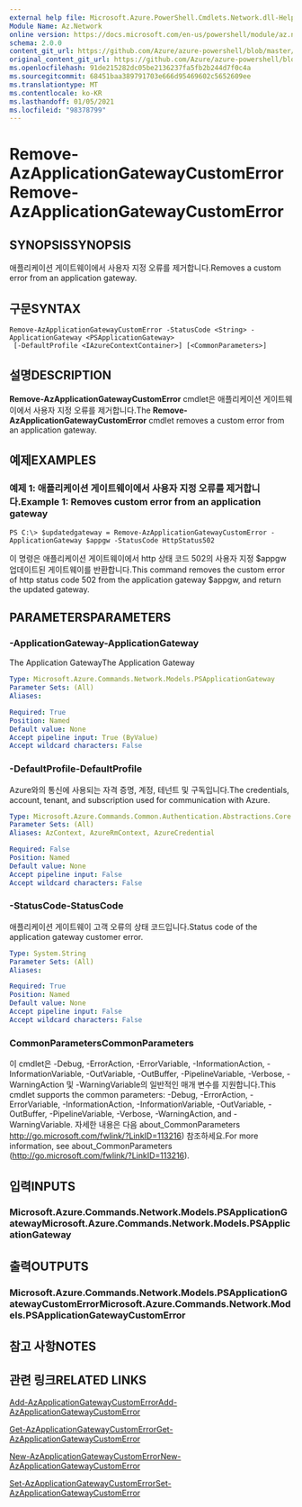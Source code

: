 ```yaml
---
external help file: Microsoft.Azure.PowerShell.Cmdlets.Network.dll-Help.xml
Module Name: Az.Network
online version: https://docs.microsoft.com/en-us/powershell/module/az.network/remove-azapplicationgatewaycustomerror
schema: 2.0.0
content_git_url: https://github.com/Azure/azure-powershell/blob/master/src/Network/Network/help/Remove-AzApplicationGatewayCustomError.md
original_content_git_url: https://github.com/Azure/azure-powershell/blob/master/src/Network/Network/help/Remove-AzApplicationGatewayCustomError.md
ms.openlocfilehash: 91de215282dc05be2136237fa5fb2b244d7f0c4a
ms.sourcegitcommit: 68451baa389791703e666d95469602c5652609ee
ms.translationtype: MT
ms.contentlocale: ko-KR
ms.lasthandoff: 01/05/2021
ms.locfileid: "98378799"
---
```

# <span data-ttu-id="14d82-101">Remove-AzApplicationGatewayCustomError</span><span class="sxs-lookup"><span data-stu-id="14d82-101">Remove-AzApplicationGatewayCustomError</span></span>

## <span data-ttu-id="14d82-102">SYNOPSIS</span><span class="sxs-lookup"><span data-stu-id="14d82-102">SYNOPSIS</span></span>
<span data-ttu-id="14d82-103">애플리케이션 게이트웨이에서 사용자 지정 오류를 제거합니다.</span><span class="sxs-lookup"><span data-stu-id="14d82-103">Removes a custom error from an application gateway.</span></span>

## <span data-ttu-id="14d82-104">구문</span><span class="sxs-lookup"><span data-stu-id="14d82-104">SYNTAX</span></span>

```
Remove-AzApplicationGatewayCustomError -StatusCode <String> -ApplicationGateway <PSApplicationGateway>
 [-DefaultProfile <IAzureContextContainer>] [<CommonParameters>]
```

## <span data-ttu-id="14d82-105">설명</span><span class="sxs-lookup"><span data-stu-id="14d82-105">DESCRIPTION</span></span>
<span data-ttu-id="14d82-106">**Remove-AzApplicationGatewayCustomError** cmdlet은 애플리케이션 게이트웨이에서 사용자 지정 오류를 제거합니다.</span><span class="sxs-lookup"><span data-stu-id="14d82-106">The **Remove-AzApplicationGatewayCustomError** cmdlet removes a custom error from an application gateway.</span></span>

## <span data-ttu-id="14d82-107">예제</span><span class="sxs-lookup"><span data-stu-id="14d82-107">EXAMPLES</span></span>

### <span data-ttu-id="14d82-108">예제 1: 애플리케이션 게이트웨이에서 사용자 지정 오류를 제거합니다.</span><span class="sxs-lookup"><span data-stu-id="14d82-108">Example 1: Removes custom error from an application gateway</span></span>
```
PS C:\> $updatedgateway = Remove-AzApplicationGatewayCustomError -ApplicationGateway $appgw -StatusCode HttpStatus502
```

<span data-ttu-id="14d82-109">이 명령은 애플리케이션 게이트웨이에서 http 상태 코드 502의 사용자 지정 $appgw 업데이트된 게이트웨이를 반환합니다.</span><span class="sxs-lookup"><span data-stu-id="14d82-109">This command removes the custom error of http status code 502 from the application gateway $appgw, and return the updated gateway.</span></span>

## <span data-ttu-id="14d82-110">PARAMETERS</span><span class="sxs-lookup"><span data-stu-id="14d82-110">PARAMETERS</span></span>

### <span data-ttu-id="14d82-111">-ApplicationGateway</span><span class="sxs-lookup"><span data-stu-id="14d82-111">-ApplicationGateway</span></span>
<span data-ttu-id="14d82-112">The Application Gateway</span><span class="sxs-lookup"><span data-stu-id="14d82-112">The Application Gateway</span></span>

```yaml
Type: Microsoft.Azure.Commands.Network.Models.PSApplicationGateway
Parameter Sets: (All)
Aliases:

Required: True
Position: Named
Default value: None
Accept pipeline input: True (ByValue)
Accept wildcard characters: False
```

### <span data-ttu-id="14d82-113">-DefaultProfile</span><span class="sxs-lookup"><span data-stu-id="14d82-113">-DefaultProfile</span></span>
<span data-ttu-id="14d82-114">Azure와의 통신에 사용되는 자격 증명, 계정, 테넌트 및 구독입니다.</span><span class="sxs-lookup"><span data-stu-id="14d82-114">The credentials, account, tenant, and subscription used for communication with Azure.</span></span>

```yaml
Type: Microsoft.Azure.Commands.Common.Authentication.Abstractions.Core.IAzureContextContainer
Parameter Sets: (All)
Aliases: AzContext, AzureRmContext, AzureCredential

Required: False
Position: Named
Default value: None
Accept pipeline input: False
Accept wildcard characters: False
```

### <span data-ttu-id="14d82-115">-StatusCode</span><span class="sxs-lookup"><span data-stu-id="14d82-115">-StatusCode</span></span>
<span data-ttu-id="14d82-116">애플리케이션 게이트웨이 고객 오류의 상태 코드입니다.</span><span class="sxs-lookup"><span data-stu-id="14d82-116">Status code of the application gateway customer error.</span></span>

```yaml
Type: System.String
Parameter Sets: (All)
Aliases:

Required: True
Position: Named
Default value: None
Accept pipeline input: False
Accept wildcard characters: False
```

### <span data-ttu-id="14d82-117">CommonParameters</span><span class="sxs-lookup"><span data-stu-id="14d82-117">CommonParameters</span></span>
<span data-ttu-id="14d82-118">이 cmdlet은 -Debug, -ErrorAction, -ErrorVariable, -InformationAction, -InformationVariable, -OutVariable, -OutBuffer, -PipelineVariable, -Verbose, -WarningAction 및 -WarningVariable의 일반적인 매개 변수를 지원합니다.</span><span class="sxs-lookup"><span data-stu-id="14d82-118">This cmdlet supports the common parameters: -Debug, -ErrorAction, -ErrorVariable, -InformationAction, -InformationVariable, -OutVariable, -OutBuffer, -PipelineVariable, -Verbose, -WarningAction, and -WarningVariable.</span></span> <span data-ttu-id="14d82-119">자세한 내용은 다음 about_CommonParameters http://go.microsoft.com/fwlink/?LinkID=113216) 참조하세요.</span><span class="sxs-lookup"><span data-stu-id="14d82-119">For more information, see about_CommonParameters (http://go.microsoft.com/fwlink/?LinkID=113216).</span></span>

## <span data-ttu-id="14d82-120">입력</span><span class="sxs-lookup"><span data-stu-id="14d82-120">INPUTS</span></span>

### <span data-ttu-id="14d82-121">Microsoft.Azure.Commands.Network.Models.PSApplicationGateway</span><span class="sxs-lookup"><span data-stu-id="14d82-121">Microsoft.Azure.Commands.Network.Models.PSApplicationGateway</span></span>

## <span data-ttu-id="14d82-122">출력</span><span class="sxs-lookup"><span data-stu-id="14d82-122">OUTPUTS</span></span>

### <span data-ttu-id="14d82-123">Microsoft.Azure.Commands.Network.Models.PSApplicationGatewayCustomError</span><span class="sxs-lookup"><span data-stu-id="14d82-123">Microsoft.Azure.Commands.Network.Models.PSApplicationGatewayCustomError</span></span>

## <span data-ttu-id="14d82-124">참고 사항</span><span class="sxs-lookup"><span data-stu-id="14d82-124">NOTES</span></span>

## <span data-ttu-id="14d82-125">관련 링크</span><span class="sxs-lookup"><span data-stu-id="14d82-125">RELATED LINKS</span></span>

[<span data-ttu-id="14d82-126">Add-AzApplicationGatewayCustomError</span><span class="sxs-lookup"><span data-stu-id="14d82-126">Add-AzApplicationGatewayCustomError</span></span>](./Add-AzApplicationGatewayCustomError.md)

[<span data-ttu-id="14d82-127">Get-AzApplicationGatewayCustomError</span><span class="sxs-lookup"><span data-stu-id="14d82-127">Get-AzApplicationGatewayCustomError</span></span>](./Get-AzApplicationGatewayCustomError.md)

[<span data-ttu-id="14d82-128">New-AzApplicationGatewayCustomError</span><span class="sxs-lookup"><span data-stu-id="14d82-128">New-AzApplicationGatewayCustomError</span></span>](./New-AzApplicationGatewayCustomError.md)

[<span data-ttu-id="14d82-129">Set-AzApplicationGatewayCustomError</span><span class="sxs-lookup"><span data-stu-id="14d82-129">Set-AzApplicationGatewayCustomError</span></span>](./Set-AzApplicationGatewayCustomError.md)
